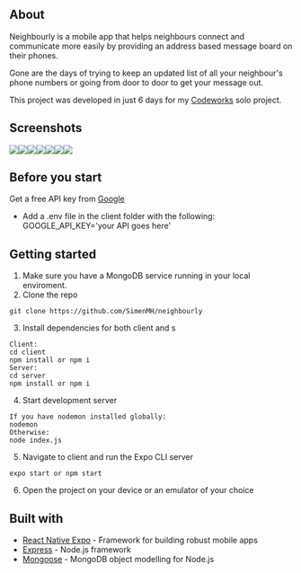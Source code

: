 ## About

Neighbourly is a mobile app that helps neighbours connect and communicate more easily by providing an address based message board on their phones.

Gone are the days of trying to keep an updated list of all your neighbour's phone numbers or going from door to door to get your message out. 

This project was developed in just 6 days for my [Codeworks](https://codeworks.me/) solo project.



## Screenshots

![](https://i.imgur.com/iWViYDK.jpg)![](https://i.imgur.com/LO7TsR8.jpg)![](https://i.imgur.com/EEoi0YM.jpg)![](https://i.imgur.com/4tqQmu0.jpg)![](https://i.imgur.com/BLZdD2A.jpg)![](https://i.imgur.com/q1vy656.jpg)![](https://i.imgur.com/3WesH9y.jpg)

## Before you start

Get a free API key from [Google](https://developers.google.com/maps/documentation/javascript/get-api-key)

- Add a .env file in the client folder with the following:
GOOGLE_API_KEY='your API goes here'

## Getting started

1. Make sure you have a MongoDB service running in your local enviroment.
2. Clone the repo

```
git clone https://github.com/SimenMH/neighbourly
```

3. Install dependencies for both client and s

```
Client:
cd client
npm install or npm i
Server:
cd server
npm install or npm i
```

4. Start development server

```
If you have nodemon installed globally:
nodemon
Otherwise:
node index.js
```

5. Navigate to client and run the Expo CLI server

```
expo start or npm start
```

6. Open the project on your device or an emulator of your choice




## Built with

* [React Native Expo](https://expo.io/) - Framework for building robust mobile apps
* [Express](https://expressjs.com) - Node.js framework
* [Mongoose](https://mongoosejs.com) - MongoDB object modelling for Node.js

